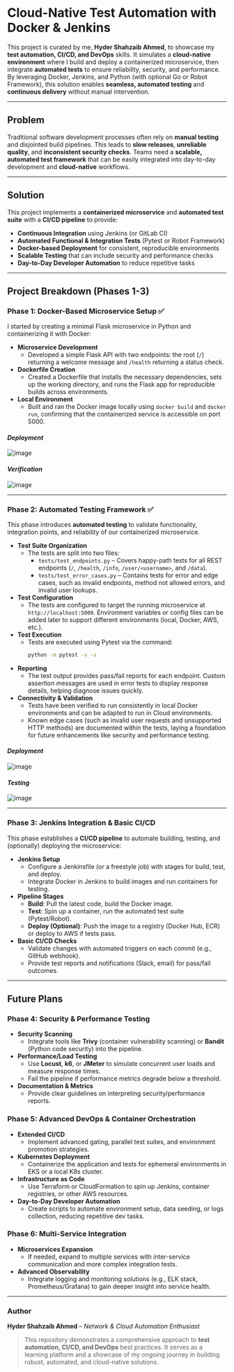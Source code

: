 # Cloud-Native Test Automation with Docker & Jenkins  
This project is curated by me, **Hyder Shahzaib Ahmed**, to showcase my **test automation, CI/CD, and DevOps** skills. It simulates a **cloud-native environment** where I build and deploy a containerized microservice, then integrate **automated tests** to ensure reliability, security, and performance. By leveraging Docker, Jenkins, and Python (with optional Go or Robot Framework), this solution enables **seamless, automated testing** and **continuous delivery** without manual intervention.

---

## Problem  
Traditional software development processes often rely on **manual testing** and disjointed build pipelines. This leads to **slow releases**, **unreliable quality**, and **inconsistent security checks**. Teams need a **scalable, automated test framework** that can be easily integrated into day-to-day development and **cloud-native** workflows.

---

## Solution  
This project implements a **containerized microservice** and **automated test suite** with a **CI/CD pipeline** to provide:  
- **Continuous Integration** using Jenkins (or GitLab CI)  
- **Automated Functional & Integration Tests** (Pytest or Robot Framework)  
- **Docker-based Deployment** for consistent, reproducible environments  
- **Scalable Testing** that can include security and performance checks  
- **Day-to-Day Developer Automation** to reduce repetitive tasks

---

## Project Breakdown (Phases 1-3)
### Phase 1: Docker-Based Microservice Setup ✅  
I started by creating a minimal Flask microservice in Python and containerizing it with Docker:
- **Microservice Development**  
  - Developed a simple Flask API with two endpoints: the root (`/`) returning a welcome message and `/health` returning a status check.
- **Dockerfile Creation**  
  - Created a Dockerfile that installs the necessary dependencies, sets up the working directory, and runs the Flask app for reproducible builds across environments.
- **Local Environment**  
  - Built and ran the Docker image locally using `docker build` and `docker run`, confirming that the containerized service is accessible on port 5000.
#### *Deployment*
![image](https://github.com/user-attachments/assets/69e48ffa-c0cc-444b-9810-ddd3e3e05ba7)

#### *Verification*
![image](https://github.com/user-attachments/assets/aa118d0c-039b-4290-95f4-069967f87c1f)

---

### Phase 2: Automated Testing Framework ✅
This phase introduces **automated testing** to validate functionality, integration points, and reliability of our containerized microservice.
- **Test Suite Organization**
  - The tests are split into two files:
    - `tests/test_endpoints.py` – Covers happy-path tests for all REST endpoints (`/`, `/health`, `/info`, `/user/<username>`, and `/data`).
    - `tests/test_error_cases.py` – Contains tests for error and edge cases, such as invalid endpoints, method not allowed errors, and invalid user lookups.
- **Test Configuration**
  - The tests are configured to target the running microservice at `http://localhost:5000`. Environment variables or config files can be added later to support different environments (local, Docker, AWS, etc.).
- **Test Execution**
  - Tests are executed using Pytest via the command:
    ```bash
    python -m pytest -v -s
    ```
- **Reporting**
  - The test output provides pass/fail reports for each endpoint. Custom assertion messages are used in error tests to display response details, helping diagnose issues quickly.
- **Connectivity & Validation**
  - Tests have been verified to run consistently in local Docker environments and can be adapted to run in Cloud environments.
  - Known edge cases (such as invalid user requests and unsupported HTTP methods) are documented within the tests, laying a foundation for future enhancements like security and performance testing.
#### *Deployment*
![image](https://github.com/user-attachments/assets/4c9f64c4-31e5-4767-aa98-6cd02cb8487d)

#### *Testing*
![image](https://github.com/user-attachments/assets/6cf9a499-e7f7-452b-9a0c-7e9ee94d6d1c)

---

### Phase 3: Jenkins Integration & Basic CI/CD
This phase establishes a **CI/CD pipeline** to automate building, testing, and (optionally) deploying the microservice:  
- **Jenkins Setup**  
  - Configure a Jenkinsfile (or a freestyle job) with stages for build, test, and deploy.  
  - Integrate Docker in Jenkins to build images and run containers for testing.  
- **Pipeline Stages**  
  - **Build**: Pull the latest code, build the Docker image.  
  - **Test**: Spin up a container, run the automated test suite (Pytest/Robot).  
  - **Deploy (Optional)**: Push the image to a registry (Docker Hub, ECR) or deploy to AWS if tests pass.  
- **Basic CI/CD Checks**  
  - Validate changes with automated triggers on each commit (e.g., GitHub webhook).  
  - Provide test reports and notifications (Slack, email) for pass/fail outcomes.

---

## Future Plans  

### Phase 4: Security & Performance Testing  
- **Security Scanning**  
  - Integrate tools like **Trivy** (container vulnerability scanning) or **Bandit** (Python code security) into the pipeline.  
- **Performance/Load Testing**  
  - Use **Locust**, **k6**, or **JMeter** to simulate concurrent user loads and measure response times.  
  - Fail the pipeline if performance metrics degrade below a threshold.  
- **Documentation & Metrics**  
  - Provide clear guidelines on interpreting security/performance reports.

### Phase 5: Advanced DevOps & Container Orchestration  
- **Extended CI/CD**  
  - Implement advanced gating, parallel test suites, and environment promotion strategies.  
- **Kubernetes Deployment**  
  - Containerize the application and tests for ephemeral environments in EKS or a local K8s cluster.  
- **Infrastructure as Code**  
  - Use Terraform or CloudFormation to spin up Jenkins, container registries, or other AWS resources.  
- **Day-to-Day Developer Automation**  
  - Create scripts to automate environment setup, data seeding, or logs collection, reducing repetitive dev tasks.

### Phase 6: Multi-Service Integration  
- **Microservices Expansion**  
  - If needed, expand to multiple services with inter-service communication and more complex integration tests.  
- **Advanced Observability**  
  - Integrate logging and monitoring solutions (e.g., ELK stack, Prometheus/Grafana) to gain deeper insight into service health.

---

### Author  
**Hyder Shahzaib Ahmed** – *Network & Cloud Automation Enthusiast*

> This repository demonstrates a comprehensive approach to **test automation, CI/CD, and DevOps** best practices. It serves as a learning platform and a showcase of my ongoing journey in building robust, automated, and cloud-native solutions.
